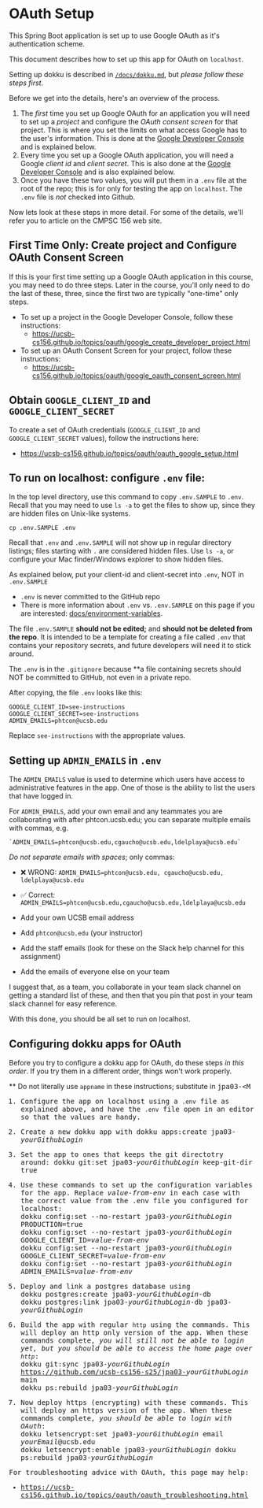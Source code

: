 # OAuth Setup

This Spring Boot application is set up to use Google OAuth as it's authentication scheme.

This document describes how to set up this app for OAuth on `localhost`.

Setting up dokku is described in [`/docs/dokku.md`](/docs/dokku.md), but *please follow these steps first*.

Before we get into the details, here's an overview of the process.  

1. The *first* time you set up Google OAuth for an application you will need to set up a *project* and configure the *OAuth consent screen* for that project.  This is where you set the limits on what access Google has to the user's information.  This is done at the [Google Developer Console](https://console.cloud.google.com/) and is explained below.
2. Every time you set up a Google OAuth application, you will need a Google  *client id* and *client secret*.  This is also 
   done at the [Google Developer Console](https://console.cloud.google.com/) and is also explained below.
3. Once you have these two values, you will put them in a `.env` file at the root of the repo; this is for only for testing the app on `localhost`.  The `.env` file is *not* checked into Github.

Now lets look at these steps in more detail. For some of the details, we'll refer you to article on the CMPSC 156 web site.

## First Time Only: Create project and Configure OAuth Consent Screen

If this is your first time setting up a Google OAuth application in this course, you may need to do three steps.
Later in the course, you'll only need to do the last of these, three, since the first two are typically "one-time" only steps.

* To set up a project in the Google Developer Console, follow these instructions:
   - <https://ucsb-cs156.github.io/topics/oauth/google_create_developer_project.html>
* To set up an OAuth Consent Screen for your project, follow these instructions:
   - <https://ucsb-cs156.github.io/topics/oauth/google_oauth_consent_screen.html>
 
## Obtain `GOOGLE_CLIENT_ID` and `GOOGLE_CLIENT_SECRET`

To create a set of OAuth credentials (`GOOGLE_CLIENT_ID` and `GOOGLE_CLIENT_SECRET` values), follow the instructions here:
* <https://ucsb-cs156.github.io/topics/oauth/oauth_google_setup.html>

## To run on localhost: configure `.env` file:


In the top level directory, use this command to copy `.env.SAMPLE` to `.env`.  Recall that you
may need to use `ls -a` to get the files to show up, since they are hidden files on Unix-like systems.

```
cp .env.SAMPLE .env
```

Recall that `.env` and `.env.SAMPLE` will not show up in regular directory listings; files starting with `.` are considered
hidden files.  Use `ls -a`, or configure your Mac finder/Windows explorer to show hidden files.

As explained below, put your client-id and client-secret into `.env`, NOT in `.env.SAMPLE` 
* `.env` is never committed to the GitHub repo
* There is more information about `.env` vs. `.env.SAMPLE` on this page if you are interested: [docs/environment-variables](environment-variables.md).

The file `.env.SAMPLE` **should not be edited;** and **should not be deleted from the repo**.  It is intended to
be a template for creating a file called `.env` that contains your repository secrets, and future developers will need it to stick around.

The `.env` is in the `.gitignore` because **a file containing secrets should NOT be committed to GitHub, not even in a private repo.

After copying, the file `.env` looks like this:

```
GOOGLE_CLIENT_ID=see-instructions
GOOGLE_CLIENT_SECRET=see-instructions
ADMIN_EMAILS=phtcon@ucsb.edu
```

Replace `see-instructions` with the appropriate values.

## Setting up `ADMIN_EMAILS` in `.env`

The `ADMIN_EMAILS` value is used to determine which users have access to administrative features in the app.  One of those
is the ability to list the users that have logged in.

For `ADMIN_EMAILS`, add your own email and any teammates you are collaborating with after phtcon.ucsb.edu; you can separate multiple emails with commas, e.g.

```
`ADMIN_EMAILS=phtcon@ucsb.edu,cgaucho@ucsb.edu,ldelplaya@ucsb.edu`
```

*Do not separate emails with spaces*; only commas:
* ❌ WRONG: `ADMIN_EMAILS=phtcon@ucsb.edu, cgaucho@ucsb.edu, ldelplaya@ucsb.edu`
* ✅ Correct: `ADMIN_EMAILS=phtcon@ucsb.edu,cgaucho@ucsb.edu,ldelplaya@ucsb.edu`

* Add your own UCSB email address
* Add `phtcon@ucsb.edu` (your instructor)
* Add the staff emails (look for these on the Slack help channel for this assignment)
* Add the emails of everyone else on your team

I suggest that, as a team, you collaborate in your team slack channel on getting a standard list of these, and then
that you pin that post in your team slack channel for easy reference.

With this done, you should be all set to run on localhost.


## Configuring dokku apps for OAuth


Before you try to configure a dokku app for OAuth, do these steps *in this order*.  If you try them in a different order, things won't work properly.

** Do not literally use `appname` in these instructions; substitute in <tt>jpa03-<M

1. Configure the app on localhost using a `.env` file as explained above, and have the `.env` file open in an editor so that the values are handy.
2. Create a new dokku app with <tt>dokku apps:create jpa03-<i>yourGithubLogin</i></tt>
3. Set the app to ones that keeps the git directotry around:
   <tt>dokku git:set jpa03-<i>yourGithubLogin</i> keep-git-dir true</tt>
4. Use these commands to set up the configuration variables for the app.  Replace *value-from-env* in each case with the correct value from the .env file you configured for localhost:<br />
   <tt>dokku config:set --no-restart jpa03-<i>yourGithubLogin</i> PRODUCTION=true</tt><br />
   <tt>dokku config:set --no-restart jpa03-<i>yourGithubLogin</i> GOOGLE_CLIENT_ID=<i>value-from-env</i></tt><br />
   <tt>dokku config:set --no-restart jpa03-<i>yourGithubLogin</i> GOOGLE_CLIENT_SECRET=<i>value-from-env</i></tt><br />
   <tt>dokku config:set --no-restart jpa03-<i>yourGithubLogin</i> ADMIN_EMAILS=<i>value-from-env</i></tt><br />
5. Deploy and link a postgres database using<br />
   <tt>dokku postgres:create jpa03-<i>yourGithubLogin</i>-db</tt><br />
   <tt>dokku postgres:link jpa03-<i>yourGithubLogin</i>-db jpa03-<i>yourGithubLogin</i> </tt> <br />

6. Build the app with regular `http` using the commands.  This will deploy an http only version of the app. When these commands complete, *you will still not be able to login yet, but you should be able to access the home page over `http`*:<br />
   <tt>dokku git:sync jpa03-<i>yourGithubLogin</i> https://github.com/ucsb-cs156-s25/jpa03-<i>yourGithubLogin</i> main</tt><br />
   <tt>dokku ps:rebuild jpa03-<i>yourGithubLogin</i></tt><br />
7. Now deploy https (encrypting) with these commands.
   This will deploy an https  version of the app.
   When these commands complete, *you should be able to login with OAuth*:<br />
   <tt>dokku letsencrypt:set jpa03-<i>yourGithubLogin</i> email <i>yourEmail</i>@ucsb.edu</tt><br />
   <tt>dokku letsencrypt:enable jpa03-<i>yourGithubLogin</i></tt>
   <tt>dokku ps:rebuild jpa03-<i>yourGithubLogin</i></tt><br />

For troubleshooting advice with OAuth, this page may help:

* <https://ucsb-cs156.github.io/topics/oauth/oauth_troubleshooting.html>

